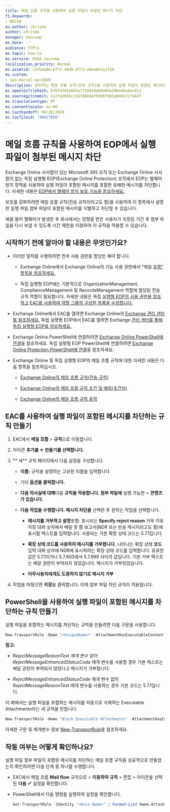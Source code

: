 ```yaml
---
title: 메일 흐름 규칙을 사용하여 실행 파일이 포함된 메시지 차단
f1.keywords:
- NOCSH
ms.author: chrisda
author: chrisda
manager: dansimp
ms.date: ''
audience: ITPro
ms.topic: how-to
ms.service: O365-seccomp
localization_priority: Normal
ms.assetid: c4fb4a86-b772-49d0-8773-e8ee897e175d
ms.custom:
- seo-marvel-apr2020
description: 관리자는 메일 흐름 규칙(전송 규칙)을 사용하여 실행 파일이 포함된 메시지를 차단하는 방법을 학습할 수 있습니다.
ms.openlocfilehash: b78fd282e6b5a7f20d1dab830da296e4be4ac812
ms.sourcegitcommit: e12fa502bc216f6083ef5666f693a04bb727d4df
ms.translationtype: MT
ms.contentlocale: ko-KR
ms.lasthandoff: 08/20/2020
ms.locfileid: "46827656"
---
```

# <a name="use-mail-flow-rules-to-block-messages-with-executable-attachments-in-eop"></a>메일 흐름 규칙을 사용하여 EOP에서 실행 파일이 첨부된 메시지 차단

Exchange Online 사서함이 있는 Microsoft 365 조직 또는 Exchange Online 사서함이 없는 독립 실행형 EOP(Exchange Online Protection) 조직에서 EOP는 맬웨어 방지 정책을 사용하여 실행 파일이 포함된 메시지를 포함한 유해한 메시지를 차단합니다. 자세한 내용은 [EOP에서 맬웨어 방지 보호 기능을 참조하세요.](anti-malware-protection.md)

보호를 강화하려면 메일 흐름 규칙(전송 규칙이라고도 함)을 사용하여 이 항목에서 설명한 실행 파일 첨부 파일이 포함된 메시지를 식별하고 차단할 수 있습니다.

예를 들어 맬웨어가 발생한 후 회사에서는 영향을 받은 사용자가 지정된 기간 후 첨부 파일을 다시 보낼 수 있도록 시간 제한을 지정하여 이 규칙을 적용할 수 있습니다.

## <a name="what-do-you-need-to-know-before-you-begin"></a>시작하기 전에 알아야 할 내용은 무엇인가요?

- 이러한 절차를 수행하려면 먼저 사용 권한을 할당만 해야 합니다.

  - Exchange Online에서 Exchange Online의 기능 사용 권한에서 "메일 [흐름" 항목을 참조하세요.](https://docs.microsoft.com/Exchange/permissions-exo/feature-permissions)
  
  - 독립 실행형 EOP에는 기본적으로 OrganizationManagement, ComplianceManagement 및 RecordsManagement 역할에 할당된 전송 규칙 역할이 필요합니다. 자세한 내용은 독립 [실행형 EOP의 사용 권한을 참조하고](feature-permissions-in-eop.md) [EAC를 사용하여 역할 그룹의 구성원 목록을 수정합니다.](manage-admin-role-group-permissions-in-eop.md#use-the-eac-modify-the-list-of-members-in-role-groups)

- Exchange Online에서 EAC를 열려면 Exchange Online의 [Exchange 관리 센터를 참조하세요.](https://docs.microsoft.com/Exchange/exchange-admin-center) 독립 실행형 EOP에서 EAC를 열려면 Exchange [관리 센터를 통해 독립 실행형 EOP를 참조하세요.](exchange-admin-center-in-exchange-online-protection-eop.md)

- Exchange Online PowerShell에 연결하려면 [Exchange Online PowerShell에 연결](https://docs.microsoft.com/powershell/exchange/connect-to-exchange-online-powershell)을 참조하세요. 독립 실행형 EOP PowerShell에 연결하려면 [Exchange Online Protection PowerShell에 연결](https://docs.microsoft.com/powershell/exchange/connect-to-exchange-online-protection-powershell)을 참조하세요.

- Exchange Online 및 독립 실행형 EOP의 메일 흐름 규칙에 대한 자세한 내용은 다음 항목을 참조하십시오.

  - [Exchange Online의 메일 흐름 규칙(전송 규칙)](https://docs.microsoft.com/Exchange/security-and-compliance/mail-flow-rules/mail-flow-rules)

  - [Exchange Online의 메일 흐름 규칙 조건 및 예외(조건자)](https://docs.microsoft.com/Exchange/security-and-compliance/mail-flow-rules/conditions-and-exceptions)

  - [Exchange Online의 메일 흐름 규칙 동작](https://docs.microsoft.com/Exchange/security-and-compliance/mail-flow-rules/mail-flow-rule-actions)

## <a name="use-the-eac-to-create-a-rule-that-blocks-messages-with-executable-attachments"></a>EAC를 사용하여 실행 파일이 포함된 메시지를 차단하는 규칙 만들기

1. EAC에서 **메일 흐름** \> **규칙**으로 이동합니다.

2. 아이콘 **추가를** ![ 클릭한 다음 새 규칙 ](../../media/ITPro-EAC-AddIcon.png) **만들기를 선택합니다.**

3. ** 새** 규칙 페이지에서 다음 설정을 구성합니다.

   - **이름:** 규칙을 설명하는 고유한 이름을 입력합니다.

   - 기타 **옵션을 클릭합니다.**

   - **다음 의사실에 대해**다음 **규칙을 적용합니다. 첨부 파일에** 실행 가능한 \> **콘텐츠가 있습니다.**

   - **다음 작업을** **수행합니다. 메시지 차단을** 선택한 후 원하는 작업을 선택합니다.

     - **메시지를 거부하고 설명**포함: 표시되는 **Specify reject reason** 거부 이유 지정 대화 상자에서 배달 못 함 보고서(NDR 또는 반송 메시지라고도 함)에 표시될 텍스트를 입력합니다. 사용되는 기본 확장 상태 코드는 5.7.1입니다.

     - **확장 상태 코드를 사용하여 메시지를 거부합니다.** 나타나는 확장 상태 **코드** 입력 대화 상자에 NDR에 표시하려는 확장 상태 코드를 입력합니다. 유효한 값은 5.7.1이거나 5.7.900에서 5.7.999 사이의 값입니다. 기본 거부 텍스트는 배달 권한이 부여되지 않았습니다. 메시지가 거부되었습니다.

     - **아무사용자에게도 도중하지 않기로 메시지 거부**

4. 작업을 마쳤으면 **저장**을 클릭합니다. 이제 첨부 파일 차단 규칙이 적용됩니다.

## <a name="use-powershell-to-create-a-rule-that-blocks-messages-with-executable-attachments"></a>PowerShell을 사용하여 실행 파일이 포함된 메시지를 차단하는 규칙 만들기

실행 파일을 포함하는 메시지를 차단하는 규칙을 만들려면 다음 구문을 사용합니다.

```powershell
New-TransportRule -Name "<UniqueName>" -AttachmentHasExecutableContent $true [-RejectMessageEnhancedStatusCode <5.7.1 | 5.7.900 to 5.7.999>] [-RejectMessageReasonText "<Text>"] [-DeleteMessage $true]
```

**참고:**

- _RejectMessageReasonText_ _매개 변수 없이 RejectMessageEnhancedStatusCode_ 매개 변수를 사용할 경우 기본 텍스트는 배달 권한이 부여되지 않았다고 메시지가 거부됩니다.

- _RejectMessageEnhancedStatusCode_ 매개 변수 없이 _RejectMessageReasonText_ 매개 변수를 사용하는 경우 기본 코드는 5.7.1입니다.

이 예에서는 실행 파일을 포함하는 메시지를 자동으로 삭제하는 Executable Attachments라는 새 규칙을 만듭니다.

```powershell
New-TransportRule -Name "Block Executable Attachments" -AttachmentHasExecutableContent $true -DeleteMessage $true
```

자세한 구문 및 매개변수 정보 [New-TransportRule](https://docs.microsoft.com/powershell/module/exchange/new-transportrule)을 참조하세요.

## <a name="how-do-you-know-this-worked"></a>작동 여부는 어떻게 확인하나요?

실행 파일 첨부 파일이 포함된 메시지를 차단하는 메일 흐름 규칙을 성공적으로 만들었는지 확인하려면 다음 단계 중 하나를 수행합니다.

- EAC에서 메일 흐름 **Mail flow** 규칙으로 \> **이동하여 규칙** \> 편집 \> 아이콘을 선택한 **다음** ![ ](../../media/ITPro-EAC-EditIcon.png) 설정을 확인합니다.

- PowerShell에서 다음 명령을 실행하여 설정을 확인합니다.

  ```powershell
  Get-TransportRule -Identity "<Rule Name>" | Format-List Name,AttachmentHasExecutableContent,RejectMessage*,DeleteMessage
  ```
